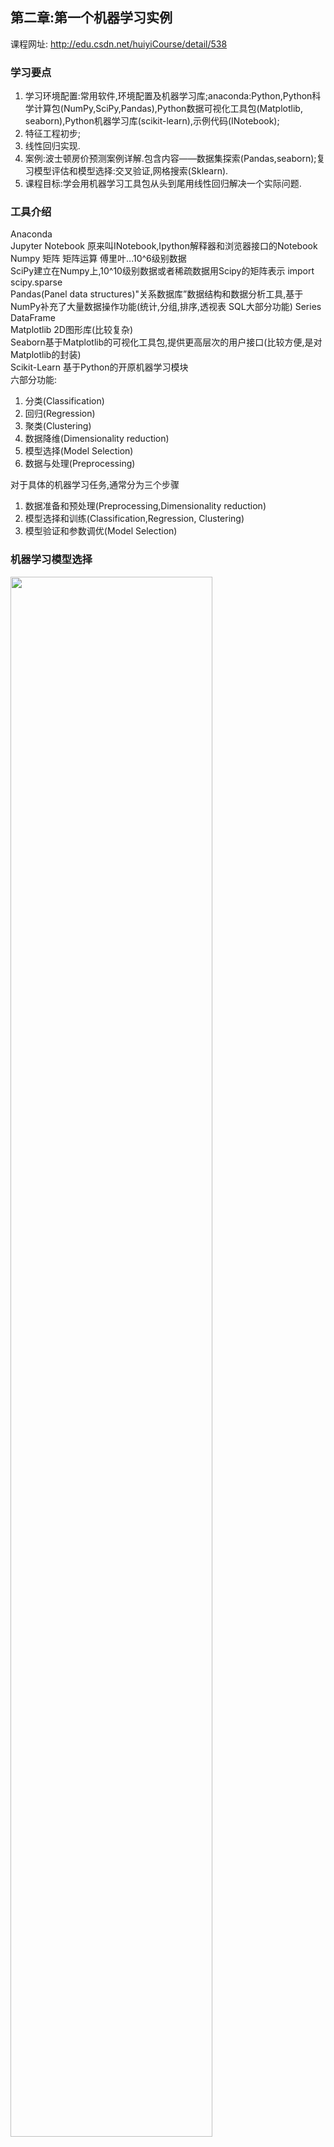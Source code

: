## 第二章:第一个机器学习实例
课程网址: http://edu.csdn.net/huiyiCourse/detail/538

### 学习要点
1. 学习环境配置:常用软件,环境配置及机器学习库;anaconda:Python,Python科学计算包(NumPy,SciPy,Pandas),Python数据可视化工具包(Matplotlib, seaborn),Python机器学习库(scikit-learn),示例代码(INotebook); 
2. 特征工程初步; 
3. 线性回归实现. 
4. 案例:波士顿房价预测案例详解.包含内容——数据集探索(Pandas,seaborn);复习模型评估和模型选择:交叉验证,网格搜索(Sklearn). 
5. 课程目标:学会用机器学习工具包从头到尾用线性回归解决一个实际问题.
### 工具介绍    
Anaconda  
Jupyter Notebook 原来叫INotebook,Ipython解释器和浏览器接口的Notebook  
Numpy 矩阵 矩阵运算 傅里叶...10^6级别数据  
SciPy建立在Numpy上,10^10级别数据或者稀疏数据用Scipy的矩阵表示 import scipy.sparse  
Pandas(Panel data structures)"关系数据库”数据结构和数据分析工具,基于NumPy补充了大量数据操作功能(统计,分组,排序,透视表 SQL大部分功能) Series DataFrame  
Matplotlib 2D图形库(比较复杂)  
Seaborn基于Matplotlib的可视化工具包,提供更高层次的用户接口(比较方便,是对Matplotlib的封装)  
Scikit-Learn 基于Python的开原机器学习模块  
六部分功能:
1. 分类(Classification)
2. 回归(Regression)
3. 聚类(Clustering)
4. 数据降维(Dimensionality reduction)
5. 模型选择(Model Selection)
6. 数据与处理(Preprocessing)

对于具体的机器学习任务,通常分为三个步骤
1. 数据准备和预处理(Preprocessing,Dimensionality reduction)
2. 模型选择和训练(Classification,Regression, Clustering)
3. 模型验证和参数调优(Model Selection)

### 机器学习模型选择

<img src="images/sklearn_map.png" style="width:80%; height:auto; max-height:none;" align=center />

通用概念SVM,SVC,SVR  
kernel=  
liner – 线性核函数:$u'v$
poly – 多项式核函数:$(\gamma u'v + c)^{degree}$  
rbf – RBF高斯核函数:$exp(-\gamma||u-v||^2)$(Gauss)Radial Based Function核 (高斯)径向基函数核

kernel approximation:核渐进 核近似 核估计 具体什么意思不清楚,资料很少

SGD: 随机梯度下降

Ensemble:集成(学习)
### Classification:分类
SVC:SVM的分类
### Clustering:聚类
KMeans:K均值  
Spectral Clustering:谱聚类  
GMM:混合高斯模型(可用于聚类,明白它相较于Kmeans的优缺点)  
MeanShift:均值偏移(mean shift,也叫均值漂移或均值平移) 关于概率密度梯度函数的估计 它是一种无参估计算法,沿着概率梯度的上升方向寻找分布的峰值  一种非参数的统计迭代算法  
VBGMM:不知道是什么,GMM的一种?  
MiniBatch:是一个一次训练数据集的一小部分,而不是整个训练集的技术(大样本时,每次训练一小部分)
### Regression:回归
RidgeRegression:岭回归  
ElasticNet:弹性网络  
SVR:SVM的回归
### Dimensionality reduction:降维
randomized PCA :randomized一般适用于数据量大,数据维度多同时主成分数目比例又较低的PCA降维,它使用了一些加快SVD的随机算法  
MDS:(Multiple Dimensional Scaling)多维缩放(西瓜书227页)  
Isomap:(Isometric Feature Mapping)等度量映射(西瓜书 234页)  
[Spectral Embedding:谱嵌入(资料很少啊  Nie等人2011年提出谱嵌入聚类,高维数据的类别标签矩阵总是可以嵌入到一个线性空间中去)](https://www.researchgate.net/publication/51686544_Spectral_Embedded_Clustering_A_Framework_for_In-Sample_and_Out-of-Sample_Spectral_Clustering)  
LLE:局部线性嵌入(西瓜书 235页)

Lasso(L1正则)核ElasticNet(L1+L2正则)可以用来选择重要的特征  
RidgeRegression(L2正则)
### sk-learn的优点
统一接口,几乎相同的机器学习步骤  
默认参数,一些方法参数很多的(学到后期能够知道各个参数的功能,调参数)  
丰富文档 学完文档就基本学完了机器学习(80%)  
丰富样例 照葫芦画瓢学习  
活跃社区
### 机器学习实例
这节课主要是确定特征(可能也是机器学习中最重要的步骤)

<img src="images/tzgc.png" style="width:80%; height:auto; max-height:none;" align=center />

作者:Fsn_soul
链接:https://www.jianshu.com/p/5c1805c6f0ff
来源:简书
著作权归作者所有.商业转载请联系作者获得授权,非商业转载请注明出处.

#### 读取数据
从Pandas读取,支持多种格式的数据  
SQL,Excel  
时间序列(有序或者无序(不一定是固定频率))  
矩阵数据  
其他形式的数据集  
例如:csv,json,html,clipboard,excel,sql,等等  
自带的数据集(boston,iris等)  
#### 数据探索&特征工程
数据规模  
特征编码(以后讲解)  
缺失值,数据补填  
数据分布,异常点处理  
特征两两之间的关系,看是否有冗余/相关,降维
#### 数据预览
pandas读取到的数据类型是 DataFrame  
    Head():头五行  
    Info():数据规模:行数&列数  每列数据类型,是否有空值  占用存储量  
    shape:行数&列数
#### 数据预处理  
from sklearn.preprocessing import ...  
标准化(Standardization):特征样本取值为 0均值,1方差  
使用类StandardScaler  
归一化(Scaling):特征样本取值在规定范围内(线性缩放)       使用类MinMaxScaler →[0,1]或者使用类MaxAbsScaler→[-1,1]  
    对非常小的标准偏差的特征鲁棒性更强,在稀疏数据中保留零条目(min=0,经过变换后还是0)  
正规化(Normalization):每个样本模长为1  
  
  
  
使用类Normalizer  
    用于求欧式距离(相似度度量指标),SVM核方法两向量点积,或者其他内核的二次型来量化任何样本的相似度,例如文本分类和聚类 使用的向量空间模型  
二值化(Binary):特征值根据阈值设置成0或1  
数据缺失  
使用类Imputer  
均值mean(默认)    中位数median    众数most_frequent  
数据类型变换(以后讲解) 转成数值类型  
  
#### 数据分布  
data.describe()    pandas中提供describe()  
    count mean std min 25% 50% 75% max  
直方图 更加细致和直观  
    可以看做概率函数(PDF)的估计  
    使用seaborn  
  
sb.distplot    连续型  
  
sb.countplot    离散型  
离群点 或者叫奇异点(outlier)  
    直方图尾巴  
    离散点中孤立点
#### 相关性
线性相关 与独立的区别
相关系数公式$\frac{Cov(x,y)}{\sqrt{D(x)}\sqrt{D(y)}}$
希望特征与标签强相关  
特征之间强相关意味着存在冗余  
    可以两个特征只保留一个  
    PCA等降维  
相关系数矩阵(与协方差矩阵有什么不同?)查看所有特征之间相关系数  
散点图 直观感受两个特征之间的相关性
#### 最小二乘线性回归  
目标函数:残差平方和(residual sum of squares rss)  L2损失    最小二乘法的损失函数 等价于 残差独立同分布(同一个正态分布)的极大似然估计    残差基本满足均值为0的正态分布
#### 波士顿房价问题
在对模型进行预测时,如使用sklearn中的KNN模型,
``` python
import numpy as np
from sklearn.neighbors import StandardScaler
y = [50000,8,1.2]
ss=StandardScaler()
y = ss.fit_transform(y)
```
会报错
>ValueError: Expected 2D array, got 1D array instead:
>Reshape your data either using array.reshape(-1, 1) if your data has a single feature or array.reshape(1, -1) if it contains a single sample.

这是由于在新版的sklearn中,所有的数据都应该是二维矩阵,哪怕它只是单独一行或一列(比如前面做预测时,仅仅只用了一个样本数据),所以需要使用.reshape(1,-1)进行转换,具体操作如下.需改为
``` python
y = ss.fit_transform(np.array(y).reshape(1, -1))
```
#### 线性回归 随机梯度下降优化的线性回归 正则化的线性回归
##### LinearRegression  
线性回归模型  
目标函数
$$J(\boldsymbol{w})=\sum_i(y_i-\boldsymbol{w^T}\boldsymbol{x_i})$$
最小化目标函数
$$\argmin_{\boldsymbol{w}}J(\boldsymbol{w})$$
解得
$$\boldsymbol{w}=(\boldsymbol{X^TX})^{-1}\boldsymbol{X^Ty}$$
y和x是标准化的 没有w0截距项
SGDRegressor  随机梯度下降    
一般来说 SGD的score没有线性模型的高,但当数据量大时,SGD的性能会好很多,sklearn建议样本数超过10万采用SGDRegressor
##### RidgeCV
岭回归(Ridge)就是在线性模型的基础上加了L2正则  
当数据中有共线性因素时,OLS(最小二乘)是不稳定的 岭回归克服特征共线性问题  
目标函数
$$J(\boldsymbol{w})=\sum_i(y_i-\boldsymbol{w^T}\boldsymbol{x_i})+\lambda||\boldsymbol{w}||^2$$
既要损失小,又要系数绝对值小
y和x是标准化的 没有w0截距项
最小化目标函数
$$\argmin_{\boldsymbol{w}}J(\boldsymbol{w})$$
解得
$$\boldsymbol{w}=(\boldsymbol{X^TX}+\lambda\boldsymbol{I}_d)^{-1}\boldsymbol{X^Ty}$$
$\lambda=0$时就是最小二乘   
$\lambda→\infty$时解得$\boldsymbol{w}=\boldsymbol{0}$.如果没有对数据做标准化,只有$w_0$ 截距项(均值),其他系数都为零,就是用均值来模拟数据.  
如何找到一个合适的λ?使用交叉验证  
RidgeCV已经封装了(N折留一交叉验证),直接使用就行  
``` python
RidgeCV(alphas=array([1.e-02, 1.e-01, 1.e+00, 1.e+01, 2.e+01, 4.e+01, 8.e+01, 1.e+02]),# λ参数
cv=None, # 交叉验证模式 与gcv_model取一个就可以  
fit_intercept=True, # 是否对截距项拟合  
gcv_mode=None, # 留一交叉验证 与cv取一个就可以  
normalize=False, # 标准化
scoring=None, # 评价标准 默认是均方误差  
store_cv_values=True # 是否保留cv值
)

# 实例
reg = RidgeCV(alphas,store_cv_values=True)
reg.fit(X,y)
```
会计算所有$\alpha$并保留最佳$\alpha$的值(还有cv_values)  
  
##### LassoCV 
Lasso就是在线性模型的基础上加了L1正则  
least absolute shrinkage and selection operator 可以起到特征选择(有些系数为0)不好优化,坐标下降  还有一种LARS(least angle regression,最小角回归,区别于坐标下降)  
目标函数
$$J(\boldsymbol{w})=\sum_i(y_i-\boldsymbol{w^T}\boldsymbol{x_i})+\lambda||\boldsymbol{w}||$$

##### 几种回归比较
岭回归使用的是L2正则,得到的结果:系数会收缩.  
Lasso使用的是L1正则,结果会:小的更小(有些会缩到0),大的更大.

一般先用线性模型,作为一个baseline,看r2score高不高,不行再用非线性模型.  
不是线性模型需满足正态分布,而是其残差满足正态分布

岭回归是需要标准化的.因为岭回归是在最小二乘的基础上加一个惩罚项,通过惩罚项来限制参数的大小.所以参数的量纲会影响惩罚项的大小,所以需要标准化.  

jupter notebook  
esc和enter  
up和down  

numpy  
10^6级别数据  
ndarray n维数组  
随机数产生器  
傅里叶变换  

scipy 建立在numpy上的科学计算包    10^10级别或者稀疏矩阵  
import scipy.sparse  

pandas 建立在numpy上的关系数据库  

seaborn http://seaborn.pydata.org/index.html  https://www.zhihu.com/collection/170666882  

特征工程 原始特征→生成新特征  

最小二乘线性回归 等价于 极大似然估计  

随机梯度下降  

R2 score
